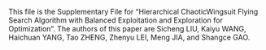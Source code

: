 This file is the Supplementary File for “Hierarchical ChaoticWingsuit Flying Search Algorithm with Balanced Exploitation and Exploration for Optimization”.
The authors of this paper are Sicheng LIU, Kaiyu WANG, Haichuan YANG, Tao ZHENG, Zhenyu LEI, Meng JIA, and Shangce GAO.

